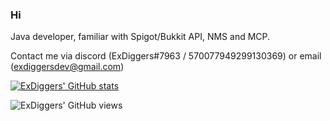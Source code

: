 ### Hi

Java developer, familiar with Spigot/Bukkit API, NMS and MCP.

Contact me via discord (ExDiggers#7963 / 570077949299130369) or email (exdiggersdev@gmail.com)

[![ExDiggers' GitHub stats](https://github-readme-stats.vercel.app/api?username=ExDiggers)](https://github.com/anuraghazra/github-readme-stats)

![ExDiggers' GitHub views](https://komarev.com/ghpvc/?username=ExDiggers&color=27d3e3)
